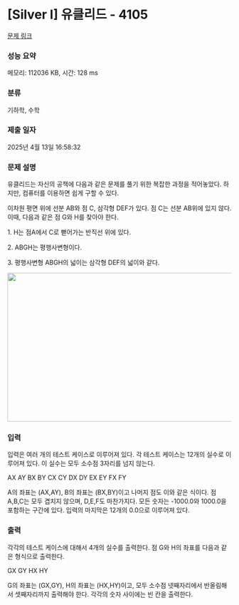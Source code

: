 # [Silver I] 유클리드 - 4105 

[문제 링크](https://www.acmicpc.net/problem/4105) 

### 성능 요약

메모리: 112036 KB, 시간: 128 ms

### 분류

기하학, 수학

### 제출 일자

2025년 4월 13일 16:58:32

### 문제 설명

<p>
	유클리드는 자신의 공책에 다음과 같은 문제를 풀기 위한 복잡한 과정을 적어놓았다. 하지만, 컴퓨터를 이용하면 쉽게 구할 수 있다.</p>

<p>
	이차원 평면 위에 선분 AB와 점 C, 삼각형 DEF가 있다. 점 C는 선분 AB위에 있지 않다. 이때, 다음과 같은 점 G와 H를 찾아야 한다.</p>

<p>
	1. H는 점A에서 C로 뻗어가는 반직선 위에 있다. </p>

<p>
	2. ABGH는 평행사변형이다.</p>

<p>
	3. 평행사변형 ABGH의 넓이는 삼각형 DEF의 넓이와 같다.</p>

<p>
	<img alt="" src="https://www.acmicpc.net/upload/images/euclid.png" style="width: 646px; height: 334px;"></p>

### 입력 

 <p>
	입력은 여러 개의 테스트 케이스로 이루어져 있다. 각 테스트 케이스는 12개의 실수로 이루어져 있다. 이 실수는 모두 소수점 3자리를 넘지 않는다.</p>

<p>
	AX AY BX BY CX CY DX DY EX EY FX FY</p>

<p>
	A의 좌표는 (AX,AY), B의 좌표는 (BX,BY)이고 나머지 점도 이와 같은 식이다. 점 A,B,C는 모두 겹치지 않으며, D,E,F도 마찬가지다. 모든 숫자는 -1000.0와 1000.0을 포함하는 구간에 있다. 입력의 마지막은 12개의 0.0으로 이루어져 있다.</p>

### 출력 

 <p>
	각각의 테스트 케이스에 대해서 4개의 실수를 출력한다. 점 G와 H의 좌표를 다음과 같은 형식으로 출력한다.</p>

<p>
	GX GY HX HY</p>

<p>
	G의 좌표는 (GX,GY), H의 좌표는 (HX,HY)이고, 모두 소수점 넷째자리에서 반올림해서 셋째자리까지 출력해야 한다. 각각의 숫자 사이에는 빈 칸을 출력한다.</p>

